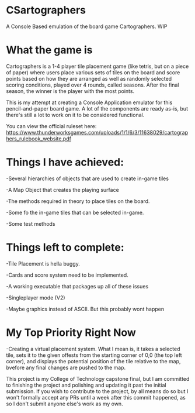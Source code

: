 # CSartographers
A Console Based emulation of the board game Cartographers. WIP

# What the game is
Cartographers is a 1-4 player tile placement game (like tetris, but on a piece of paper) where users place various sets of tiles on the board and score points based on how they are arranged as well as randomly selected scoring conditions, played over 4 rounds, called seasons. After the final season, the winner is the player with the most points.

This is my attempt at creating a Console Application emulator for this pencil-and-paper board game. A lot of the components are ready as-is, but there's still a lot to work on it to be considered functional. 

You can view the official ruleset here: https://www.thunderworksgames.com/uploads/1/1/6/3/11638029/cartographers_rulebook_website.pdf

# Things I have achieved:
-Several hierarchies of objects that are used to create in-game tiles

-A Map Object that creates the playing surface

-The methods required in theory to place tiles on the board.

-Some fo the in-game tiles that can be selected in-game.

-Some test methods 

# Things left to complete:

-Tile Placement is hella buggy.

-Cards  and score system need to be implemented.

-A working executable that packages up all of these issues

-Singleplayer mode (V2)

-Maybe graphics instead of ASCII. But this probably wont happen

# My Top Priority Right Now
-Creating a virtual placement system. What I mean is, it takes a selected tile, sets it to the given offests from the starting corner of 0,0 (the top left corner), and displays the potential position of the tile relative to the map, bvefore any final changes are pushed to the map.

This project is my College of Technology capstone final, but I am committed to finishing the project and polishing and updating it past the initial submission. If you wish to contribute to the project, by all means do so but I won't formally accept any PRs until a week after this commit happened, as so I don't submit anyone else's work as my own.
